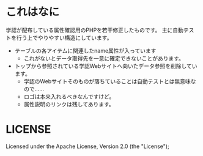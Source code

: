 # これはなに

学認が配布している属性確認用のPHPを若干修正したものです。
主に自動テストを行う上でやりやすい構造にしています。

* テーブルの各アイテムに関連したname属性が入っています
    * これがないとデータ取得先を一意に確定できないことがあります。
* トップから参照されている学認Webサイトへ向いたデータ参照を削除しています。
    * 学認のWebサイトそのものが落ちていることは自動テストとは無意味なので……
    * ロゴは本来入れるべきなんですけど。
    * 属性説明のリンクは残してあります。

# LICENSE

Licensed under the Apache License, Version 2.0 (the "License");
